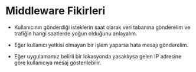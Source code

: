 <h1>Middleware Fikirleri</h1>

- Kullanıcının gönderdiği isteklerin saat olarak veri tabanına gönderelim ve trafiğin hangi saatlerde yoğun olduğunu anlayalım.

- Eğer kullanıcı yetkisi olmayan bir işlem yaparsa hata mesajı gönderelim.

- Eğer uygulamamız belirli bir lokasyonda yasaklıysa gelen IP adresine göre kullanıcıya mesaj gösterilebilir.
